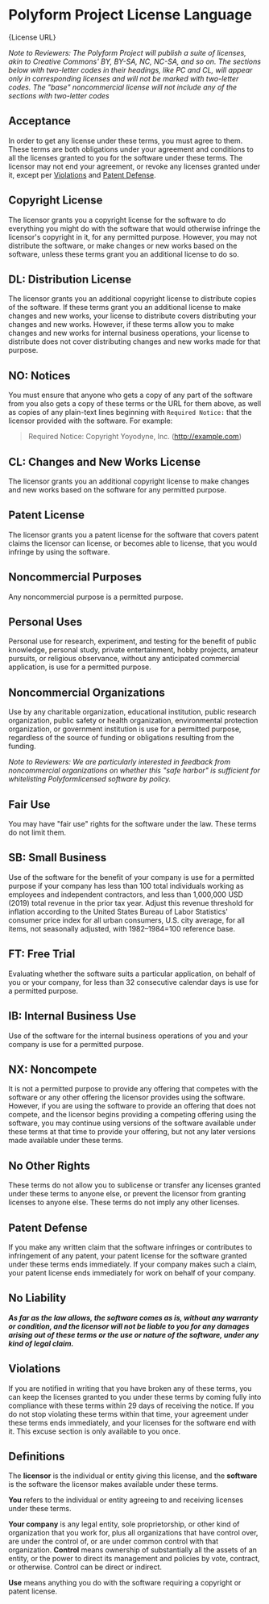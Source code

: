 # Polyform Project License Language

{License URL}

_Note to Reviewers:  The Polyform Project will publish a suite of licenses, akin to Creative Commons' BY, BY-SA, NC, NC-SA, and so on. The sections below with two-letter codes in their headings, like PC and CL, will appear only in corresponding licenses and will not be marked with two-letter codes. The "base" noncommercial license will not include any of the sections with two-letter codes_ 

## Acceptance

In order to get any license under these terms, you must agree to them.  These terms are both obligations under your agreement and conditions to all the licenses granted to you for the software under these terms.  The licensor may not end your agreement, or revoke any licenses granted under it, except per [Violations](#violations) and [Patent Defense](#patent-defense).

## Copyright License

The licensor grants you a copyright license for the software to do everything you might do with the software that would otherwise infringe the licensor's copyright in it, for any permitted purpose.  However, you may not distribute the software, or make changes or new works based on the software, unless these terms grant you an additional license to do so.

## DL: Distribution License

The licensor grants you an additional copyright license to distribute copies of the software.  If these terms grant you an additional license to make changes and new works, your license to distribute covers distributing your changes and new works.  However, if these terms allow you to make changes and new works for internal business operations, your license to distribute does not cover distributing changes and new works made for that purpose.

## NO: Notices

You must ensure that anyone who gets a copy of any part of the software from you also gets a copy of these terms or the URL for them above, as well as copies of any plain-text lines beginning with `Required Notice:` that the licensor provided with the software.  For example:

> Required Notice: Copyright Yoyodyne, Inc. (http://example.com)

## CL: Changes and New Works License

The licensor grants you an additional copyright license to make changes and new works based on the software for any permitted purpose.

## Patent License

The licensor grants you a patent license for the software that covers patent claims the licensor can license, or becomes able to license, that you would infringe by using the software.

## Noncommercial Purposes

Any noncommercial purpose is a permitted purpose.

## Personal Uses

Personal use for research, experiment, and testing for the benefit of public knowledge, personal study, private entertainment, hobby projects, amateur pursuits, or religious observance, without any anticipated commercial application, is use for a permitted purpose.

## Noncommercial Organizations

Use by any charitable organization, educational institution, public research organization, public safety or health organization, environmental protection organization, or government institution is use for a permitted purpose, regardless of the source of funding or obligations resulting from the funding.

_Note to Reviewers:  We are particularly interested in feedback from noncommercial organizations on whether this "safe harbor" is sufficient for whitelisting Polyformlicensed software by policy._

## Fair Use

You may have "fair use" rights for the software under the law.  These terms do not limit them.

## SB: Small Business

Use of the software for the benefit of your company is use for a permitted purpose if your company has less than 100 total individuals working as employees and independent contractors, and less than 1,000,000 USD (2019) total revenue in the prior tax year.  Adjust this revenue threshold for inflation according to the United States Bureau of Labor Statistics' consumer price index for all urban consumers, U.S. city average, for all items, not seasonally adjusted, with 1982–1984=100 reference base.

## FT: Free Trial

Evaluating whether the software suits a particular application, on behalf of you or your company, for less than 32 consecutive calendar days is use for a permitted purpose.

## IB: Internal Business Use

Use of the software for the internal business operations of you and your company is use for a permitted purpose.

## NX: Noncompete

It is not a permitted purpose to provide any offering that competes with the software or any other offering the licensor provides using the software.  However, if you are using the software to provide an offering that does not compete, and the licensor begins providing a competing offering using the software, you may continue using versions of the software available under these terms at that time to provide your offering, but not any later versions made available under these terms.

## No Other Rights

These terms do not allow you to sublicense or transfer any licenses granted under these terms to anyone else, or prevent the licensor from granting licenses to anyone else.  These terms do not imply any other licenses.

## Patent Defense

If you make any written claim that the software infringes or contributes to infringement of any patent, your patent license for the software granted under these terms ends immediately.  If your company makes such a claim, your patent license ends immediately for work on behalf of your company.

## No Liability

***As far as the law allows, the software comes as is, without any warranty or condition, and the licensor will not be liable to you for any damages arising out of these terms or the use or nature of the software, under any kind of legal claim.***

## Violations

If you are notified in writing that you have broken any of these terms, you can keep the licenses granted to you under these terms by coming fully into compliance with these terms within 29 days of receiving the notice.  If you do not stop violating these terms within that time, your agreement under these terms ends immediately, and your licenses for the software end with it.  This excuse section is only available to you once.

## Definitions

The **licensor** is the individual or entity giving this license, and the **software** is the software the licensor makes available under these terms.

**You** refers to the individual or entity agreeing to and receiving licenses under these terms.

**Your company** is any legal entity, sole proprietorship, or other kind of organization that you work for, plus all organizations that have control over, are under the control of, or are under common control with that organization.  **Control** means ownership of substantially all the assets of an entity, or the power to direct its management and policies by vote, contract, or otherwise.  Control can be direct or indirect.

**Use** means anything you do with the software requiring a copyright or patent license.
